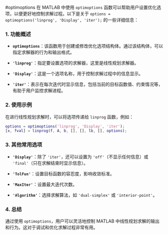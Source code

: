 #optimoptions
在 MATLAB 中使用 `optimoptions` 函数可以帮助用户设置优化选项，以便更好地控制求解过程。以下是关于 `options = optimoptions('linprog', 'Display', 'iter');` 的一些详细信息：

### 1. **功能概述**

- **`optimoptions`**：该函数用于创建或修改优化选项结构体。通过该结构体，可以指定求解器的行为和输出格式。

- **`'linprog'`**：指定要设置选项的求解器，这里是线性规划求解器。

- **`'Display'`**：这是一个选项名称，用于控制求解过程中的信息显示。

- **`'iter'`**：表示在每次迭代时显示信息，包括当前的目标函数值、约束情况等，有助于用户监控求解进程。

### 2. **使用示例**

在进行线性规划求解时，可以将选项传递给 `linprog` 函数，例如：

```matlab
options = optimoptions('linprog', 'Display', 'iter');
[x, fval] = linprog(f, A, b, [], [], lb, [], options);
```

### 3. **其他常用选项**

- **`'Display'`**：除了 `'iter'`，还可以设置为 `'off'`（不显示任何信息）或 `'final'`（只在求解结束时显示信息）。

- **`'TolFun'`**：设置目标函数的容忍度，影响收敛标准。

- **`'MaxIter'`**：设置最大迭代次数。

- **`'Algorithm'`**：选择求解算法，如 `'dual-simplex'` 或 `'interior-point'`。

### 4. **总结**

通过使用 `optimoptions`，用户可以灵活地控制 MATLAB 中线性规划求解的输出和行为。这对于调试和优化求解过程非常有用。
